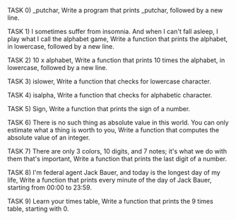 TASK 0) _putchar, Write a program that prints _putchar, followed by a new line.

TASK 1) I sometimes suffer from insomnia. And when I can't fall asleep, I play what I call the alphabet game, Write a function that prints the alphabet, in lowercase, followed by a new line.

TASK 2) 10 x alphabet, Write a function that prints 10 times the alphabet, in lowercase, followed by a new line.

TASK 3) islower, Write a function that checks for lowercase character.

TASK 4)  isalpha, Write a function that checks for alphabetic character.

TASK 5) Sign, Write a function that prints the sign of a number.

TASK 6) There is no such thing as absolute value in this world. You can only estimate what a thing is worth to you, Write a function that computes the absolute value of an integer.

TASK 7) There are only 3 colors, 10 digits, and 7 notes; it's what we do with them that's important, Write a function that prints the last digit of a number.

TASK 8) I'm federal agent Jack Bauer, and today is the longest day of my life, Write a function that prints every minute of the day of Jack Bauer, starting from 00:00 to 23:59.

TASK 9) Learn your times table, Write a function that prints the 9 times table, starting with 0.
